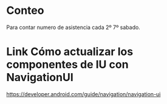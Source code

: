 # Conteo
Para contar numero de asistencia cada 2º 7º sabado.
# Link Cómo actualizar los componentes de IU con NavigationUI
https://developer.android.com/guide/navigation/navigation-ui
